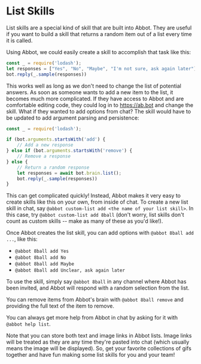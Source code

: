 # List Skills
List skills are a special kind of skill that are built into Abbot. They are useful if you want to build a skill that returns a random item out of a list every time it is called.

Using Abbot, we could easily create a skill to accomplish that task like this:

```javascript
const _ = require('lodash');
let responses = ["Yes", "No", "Maybe", "I'm not sure, ask again later"]
bot.reply(_.sample(responses))
```

This works well as long as we don't need to change the list of potential answers. As soon as someone wants to add a new item to the list, it becomes much more complicated. If they have access to Abbot and are comfortable editing code, they could log in to https://ab.bot and change the skill. What if they wanted to add options from chat? The skill would have to be updated to add argument parsing and persistence:

```javascript
const _ = require('lodash');

if (bot.arguments.startsWith('add') {
	// Add a new response
} else if (bot.arguments.startsWith('remove') {
	// Remove a response
} else {
	// Return a random response
	let responses = await bot.brain.list();
	bot.reply(_.sample(responses))
}
```

This can get complicated quickly! Instead, Abbot makes it very easy to create skills like this on your own, from inside of chat. To create a new list skill in chat, say `@abbot custom-list add <the name of your list skill>`. In this case, try `@abbot custom-list add 8ball` (don't worry, list skills don't count as custom skills -- make as many of these as you'd like!).

Once Abbot creates the list skill, you can add options with `@abbot 8ball add ...`, like this:

* `@abbot 8ball add Yes`
* `@abbot 8ball add No`
* `@abbot 8ball add Maybe`
* `@abbot 8ball add Unclear, ask again later`


To use the skill, simply say `@abbot 8ball` in any channel where Abbot has been invited, and Abbot will respond with a random selection from the list.

You can remove items from Abbot's brain with `@abbot 8ball remove` and providing the full text of the item to remove.

You can always get more help from Abbot in chat by asking for it with `@abbot help list`.

Note that you can store both text and image links in Abbot lists. Image links will be treated as they are any time they're pasted into chat (which usually means the image will be displayed). So, get your favorite collections of gifs together and have fun making some list skills for you and your team!
